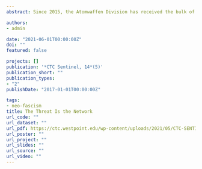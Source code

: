 ```yaml
---
abstract: Since 2015, the Atomwaffen Division has received the bulk of academic and media attention in coverage of the neo-fascist accelerationist movement. Atomwaffen’s criminal history, hyper-violent propaganda, and involvement with neo-Nazi ideologue James Mason gave it a particularly notorious reputation. As a result, many researchers and reporters have referred to Atomwaffen as a keystone group that has generated many affiliates and splinter groups throughout the world. However, evidence from Atomwaffen’s development and collapse reveals that it was not the apex of a hierarchy of groups, but rather one node in a larger network of violent accelerationists. This network is built on membership fluidity, frequent communications, and a shared goal of social destruction. This framework is vital to understanding how and why action against individual groups is not sufficient, and why the threat from Atomwaffen has not faded in spite of its reported “collapse.” The lesson to be drawn from the history of the Atomwaffen Division is that the current threat of neo-fascist accelerationism exists more in the evolution of the network as a whole, rather than in any one individual group.

authors:
- admin

date: "2021-06-01T00:00:00Z"
doi: ""
featured: false

projects: []
publication: '*CTC Sentinel, 14*(5)'
publication_short: ""
publication_types:
- "2"
publishDate: "2017-01-01T00:00:00Z"

tags:
- neo-fascism
title: The Threat Is the Network
url_code: ""
url_dataset: ""
url_pdf: https://ctc.westpoint.edu/wp-content/uploads/2021/05/CTC-SENTINEL-052021.pdf
url_poster: ""
url_project: ""
url_slides: ""
url_source: ""
url_video: ""
---
```

